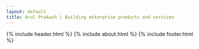 ```yaml
---
layout: default
title: Arul Prakash | Building enterprise products and services
---
```


{% include header.html %}
{% include about.html %}
{% include footer.html %}
